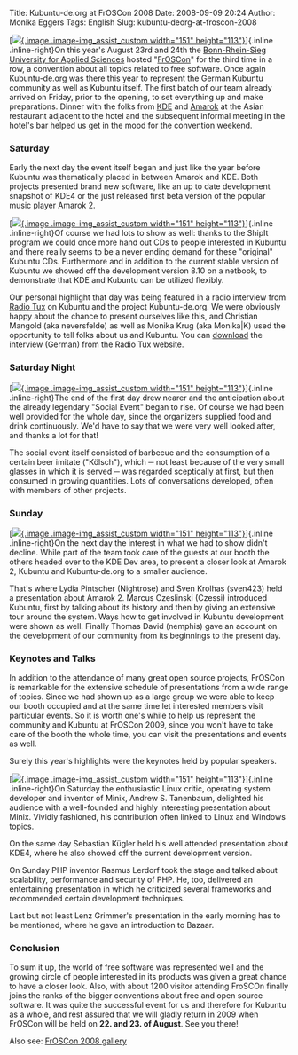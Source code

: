 Title: Kubuntu-de.org at FrOSCon 2008
Date: 2008-09-09 20:24
Author: Monika Eggers
Tags: English
Slug: kubuntu-deorg-at-froscon-2008

[[![](http://www.kubuntu-de.org/files/bilder/003_4.img_assist_custom.jpg){.image
.image-img_assist_custom width="151"
height="113"}](http://www.kubuntu-de.org/bilder/events/froscon-2008#img2)]{.inline
.inline-right}On this year's August 23rd and 24th the [Bonn-Rhein-Sieg
University for Applied
Sciences](http://www.fh-brs.de/Home-lang-en.html "http://www.fh-brs.de/Home-lang-en.html")
hosted
"[FrOSCon](http://www.froscon.de/index.php?L=1 "http://www.froscon.de/index.php?L=1")"
for the third time in a row, a convention about all topics related to
free software. Once again Kubuntu-de.org was there this year to
represent the German Kubuntu community as well as Kubuntu itself. The
first batch of our team already arrived on Friday, prior to the opening,
to set everything up and make preparations. Dinner with the folks from
[KDE](http://www.kde.org) and [Amarok](http://amarok.kde.org) at the
Asian restaurant adjacent to the hotel and the subsequent informal
meeting in the hotel's bar helped us get in the mood for the convention
weekend.


### Saturday


Early the next day the event itself began and just like the year before
Kubuntu was thematically placed in between Amarok and KDE. Both projects
presented brand new software, like an up to date development snapshot of
KDE4 or the just released first beta version of the popular music player
Amarok 2.


<!--break--><!--break-->

[[![](http://www.kubuntu-de.org/files/bilder/012_5.img_assist_custom.jpg){.image
.image-img_assist_custom width="151"
height="113"}](http://www.kubuntu-de.org/bilder/events/froscon-2008#img11)]{.inline
.inline-right}Of course we had lots to show as well: thanks to the
ShipIt program we could once more hand out CDs to people interested in
Kubuntu and there really seems to be a never ending demand for these
"original" Kubuntu CDs. Furthermore and in addition to the current
stable version of Kubuntu we showed off the development version 8.10 on
a netbook, to demonstrate that KDE and Kubuntu can be utilized flexibly.


Our personal highlight that day was being featured in a radio interview
from [Radio Tux](http://cms.radiotux.de/ "http://cms.radiotux.de/") on
Kubuntu and the project Kubuntu-de.org. We were obviously happy about
the chance to present ourselves like this, and Christian Mangold (aka
neversfelde) as well as Monika Krug (aka Monika|K) used the opportunity
to tell folks about us and Kubuntu. You can
[download](http://cms.radiotux.de/index6.php "http://cms.radiotux.de/index6.php")
the interview (German) from the Radio Tux website.


### Saturday Night


[[![](http://www.kubuntu-de.org/files/bilder/013_5.img_assist_custom.jpg){.image
.image-img_assist_custom width="151"
height="113"}](http://www.kubuntu-de.org/bilder/events/froscon-2008#img12)]{.inline
.inline-right}The end of the first day drew nearer and the anticipation
about the already legendary "Social Event" began to rise. Of course we
had been well provided for the whole day, since the organizers supplied
food and drink continuously. We'd have to say that we were very well
looked after, and thanks a lot for that!


The social event itself consisted of barbecue and the consumption of a
certain beer imitate ("Kölsch"), which ─ not least because of the very
small glasses in which it is served ─ was regarded sceptically at first,
but then consumed in growing quantities. Lots of conversations
developed, often with members of other projects.


### Sunday


[[![](http://www.kubuntu-de.org/files/bilder/021_4.img_assist_custom.jpg){.image
.image-img_assist_custom width="151"
height="113"}](http://www.kubuntu-de.org/bilder/events/froscon-2008?page=1#img4)]{.inline
.inline-right}On the next day the interest in what we had to show didn't
decline. While part of the team took care of the guests at our booth the
others headed over to the KDE Dev area, to present a closer look at
Amarok 2, Kubuntu and Kubuntu-de.org to a smaller audience.


That's where Lydia Pintscher (Nightrose) and Sven Krolhas (sven423) held
a presentation about Amarok 2. Marcus Czeslinski (Czessi) introduced
Kubuntu, first by talking about its history and then by giving an
extensive tour around the system. Ways how to get involved in Kubuntu
development were shown as well. Finally Thomas David (nemphis) gave an
account on the development of our community from its beginnings to the
present day.


### Keynotes and Talks


In addition to the attendance of many great open source projects,
FrOSCon is remarkable for the extensive schedule of presentations from a
wide range of topics. Since we had shown up as a large group we were
able to keep our booth occupied and at the same time let interested
members visit particular events. So it is worth one's while to help us
represent the community and Kubuntu at FrOSCon 2009, since you won't
have to take care of the booth the whole time, you can visit the
presentations and events as well.


Surely this year's highlights were the keynotes held by popular
speakers.


[[![](http://www.kubuntu-de.org/files/bilder/009_5.img_assist_custom.jpg){.image
.image-img_assist_custom width="151"
height="113"}](http://www.kubuntu-de.org/bilder/events/froscon-2008#img8)]{.inline
.inline-right}On Saturday the enthusiastic Linux critic, operating
system developer and inventor of Minix, Andrew S. Tanenbaum, delighted
his audience with a well-founded and highly interesting presentation
about Minix. Vividly fashioned, his contribution often linked to Linux
and Windows topics.


On the same day Sebastian Kügler held his well attended presentation
about KDE4, where he also showed off the current development version.


On Sunday PHP inventor Rasmus Lerdorf took the stage and talked about
scalability, performance and security of PHP. He, too, delivered an
entertaining presentation in which he criticized several frameworks and
recommended certain development techniques.


Last but not least Lenz Grimmer's presentation in the early morning has
to be mentioned, where he gave an introduction to Bazaar.


### Conclusion


To sum it up, the world of free software was represented well and the
growing circle of people interested in its products was given a great
chance to have a closer look. Also, with about 1200 visitor attending
FroSCOn finally joins the ranks of the bigger conventions about free and
open source software. It was quite the successful event for us and
therefore for Kubuntu as a whole, and rest assured that we will gladly
return in 2009 when FrOSCon will be held on **22. and 23. of August**.
See you there!


Also see: [FrOSCon 2008
gallery](http://www.kubuntu-de.org/bilder/events/froscon-2008 "http://www.kubuntu-de.org/bilder/events/froscon-2008")



